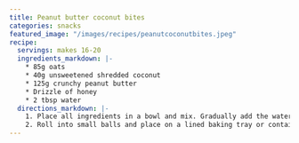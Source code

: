 ```yaml
---
title: Peanut butter coconut bites
categories: snacks
featured_image: "/images/recipes/peanutcoconutbites.jpeg"
recipe:
  servings: makes 16-20
  ingredients_markdown: |-
    * 85g oats
    * 40g unsweetened shredded coconut
    * 125g crunchy peanut butter
    * Drizzle of honey
    * 2 tbsp water
  directions_markdown: |-
    1. Place all ingredients in a bowl and mix. Gradually add the water and mix until a cookie dough consistency forms.
    2. Roll into small balls and place on a lined baking tray or container. Place in the freezer for 10 minutes or in the refrigerator for 20 minutes before serving. Store for up to 3 days in the fridge or freeze them for longer.
---
```

